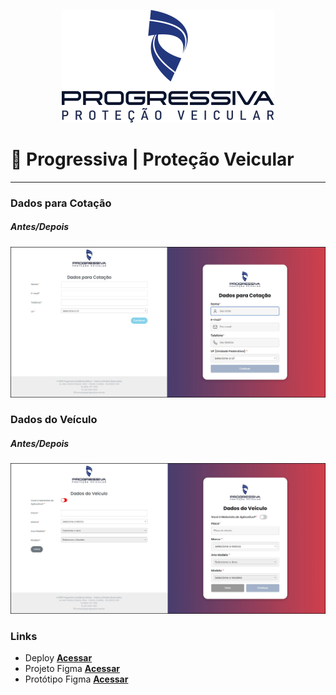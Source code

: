 <div align="center">

  [![header][header-url]][header-link]
  
</div>


# 🚗 Progressiva | Proteção Veicular

---

### **Dados para Cotação**
##### *Antes/Depois*
![form1][form1-image]

### **Dados do Veículo**
##### *Antes/Depois*
![form2][form2-image]

### **Links**
* Deploy **[Acessar][progressiva-url]**
* Projeto Figma **[Acessar][figma-prototipo-url]**
* Protótipo Figma **[Acessar][figma-url]**

<!-- Markdown link & img dfn's -->

[header-url]: readme-images/Logo.svg
[header-link]: https://www.aprogressiva.com.br/

[form1-image]: readme-images/form1.jpg
[form2-image]: readme-images/form2.jpg

[progressiva-url]: https://progressivaform-pw.vercel.app/
[figma-prototipo-url]: https://www.figma.com/file/TJpjzkPQxCELPaBxfolmE6/Progressiva?node-id=0%3A1&t=5EiMa4japNr2mdk5-1
[figma-url]: https://www.figma.com/proto/TJpjzkPQxCELPaBxfolmE6/Progressiva?node-id=1-2&scaling=min-zoom&page-id=0%3A1&starting-point-node-id=1%3A2